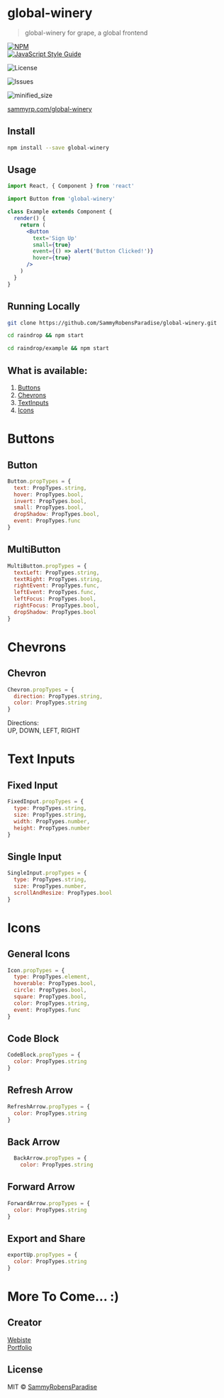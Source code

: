 # global-winery

> global-winery for grape, a global frontend

[![NPM](https://img.shields.io/npm/v/global-winery.svg)](https://www.npmjs.com/package/global-winery) \
 [![JavaScript Style Guide](https://img.shields.io/badge/Code%20Style-Prettier-orange)](https://standardjs.com)

![License](https://img.shields.io/npm/l/global-winery)

![Issues](https://img.shields.io/github/issues/SammyRobensParadise/global-winery)

![minified_size](https://img.shields.io/bundlephobia/min/global-winery)

[sammyrp.com/global-winery](https://sammyrp.com/global-winery)

## Install

```bash
npm install --save global-winery
```

## Usage

```jsx
import React, { Component } from 'react'

import Button from 'global-winery'

class Example extends Component {
  render() {
    return (
      <Button
        text='Sign Up'
        small={true}
        event={() => alert('Button Clicked!')}
        hover={true}
      />
    )
  }
}
```

## Running Locally

```bash
git clone https://github.com/SammyRobensParadise/global-winery.git
```

```bash
cd raindrop && npm start
```

```bash
cd raindrop/example && npm start
```

## What is available:

1. [Buttons](#buttons)
2. [Chevrons](#chevrons)
3. [TextInputs](#text_input)
4. [Icons](#icons)
   <br>

<a id="buttons">
</a>

# Buttons

## Button

```jsx
Button.propTypes = {
  text: PropTypes.string,
  hover: PropTypes.bool,
  invert: PropTypes.bool,
  small: PropTypes.bool,
  dropShadow: PropTypes.bool,
  event: PropTypes.func
}
```

## MultiButton

```jsx
MultiButton.propTypes = {
  textLeft: PropTypes.string,
  textRight: PropTypes.string,
  rightEvent: PropTypes.func,
  leftEvent: PropTypes.func,
  leftFocus: PropTypes.bool,
  rightFocus: PropTypes.bool,
  dropShadow: PropTypes.bool
}
```

<a id="chevrons">
</a>

# Chevrons

## Chevron

```jsx
Chevron.propTypes = {
  direction: PropTypes.string,
  color: PropTypes.string
}
```

Directions: \
UP, DOWN, LEFT, RIGHT

<a id="text_input">
</a>

# Text Inputs

## Fixed Input

```jsx
FixedInput.propTypes = {
  type: PropTypes.string,
  size: PropTypes.string,
  width: PropTypes.number,
  height: PropTypes.number
}
```

## Single Input

```jsx
SingleInput.propTypes = {
  type: PropTypes.string,
  size: PropTypes.number,
  scrollAndResize: PropTypes.bool
}
```

<a id="icons">
</a>

# Icons

## General Icons

```jsx
Icon.propTypes = {
  type: PropTypes.element,
  hoverable: PropTypes.bool,
  circle: PropTypes.bool,
  square: PropTypes.bool,
  color: PropTypes.string,
  event: PropTypes.func
}
```

## Code Block

```jsx
CodeBlock.propTypes = {
  color: PropTypes.string
}
```

## Refresh Arrow

```jsx
RefreshArrow.propTypes = {
  color: PropTypes.string
}
```

## Back Arrow

```jsx
  BackArrow.propTypes = {
    color: PropTypes.string
```

## Forward Arrow

```jsx
ForwardArrow.propTypes = {
  color: PropTypes.string
}
```

## Export and Share

```jsx
exportUp.propTypes = {
  color: PropTypes.string
}
```

# More To Come... :)

## Creator

[Webiste](https://sammyrp.com) \
[Portfolio](https://sammy.world)

## License

MIT © [SammyRobensParadise](https://github.com/SammyRobensParadise)

